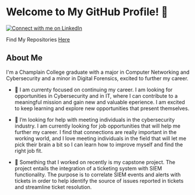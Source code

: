 # Welcome to My GitHub Profile! 👋
[![Connect with me on LinkedIn](https://img.shields.io/badge/-LinkedIn-blue?style=for-the-badge&logo=linkedin)](https://www.linkedin.com/in/zachary-morris-cncs)

Find My Repositories [Here](https://github.com/Zacham17?tab=repositories)
<!-- 
Potential Title Code:
$${\color{lime}Welcome \space \color{lime}to \space \color{lime}my \space \color{lime}Github \space \color{lime}Profile!}$$
-->

## About Me

I'm a Champlain College graduate with a major in Computer Networking and Cybersecurity and a minor in Digital Forensics, excited to further my career.

- 📝 I am currenty focused on continuing my career. I am looking for opportunities in Cybersecurity and in IT, where I can contribute to a meaningful mission and gain new and valuable eperience. I am excited to keep learning and explore new opportunities that present themselves.

- 🤔 I’m looking for help with meeting individuals in the cybersecurity industry. I am currently looking for job opportunities that will help me further my career. I find that connections are really important in the working world, and I love meeting individuals in the field that will let me pick their brain a bit so I can learn how to improve myself and find the right job fit.

- 🔭 Something that I worked on recently is my capstone project. The project entails the integration of a ticketing system with SIEM functionality. The purpose is to correlate SIEM events and alerts with tickets in order to help identify the source of issues reported in tickets and streamline ticket resolution.

<!--
## GitHub Stats
[![My GitHub Stats](https://github-readme-stats.vercel.app/api?username=Zacham17&show_icons=true&theme=radical)](https://github.com/Zacham17)


**Zacham17/Zacham17** is a ✨ _special_ ✨ repository because its `README.md` (this file) appears on your GitHub profile.

Here are some ideas to get you started:

- 🔭 I’m currently working on ...
- 🌱 I’m currently learning ...
- 👯 I’m looking to collaborate on ...
- 🤔 I’m looking for help with ...
- 💬 Ask me about ...
- 📫 How to reach me: ...
- 😄 Pronouns: ...
- ⚡ Fun fact: ...

## Contributions
Thank you for visiting my profile! If you find my projects interesting, don't hesitate to contribute or provide feedback.

[![GitHub Streak](https://github-readme-streak-stats.herokuapp.com/?user=Zacham17)](https://github.com/DenverCoder1/github-readme-streak-stats)

## Skills
- Databases: MongoDB, PostgreSQL, SQLite
- Tools & Technologies: Git, AWS
-->
